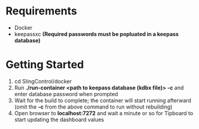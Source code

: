 
# Requirements
- Docker
- keepassxc **(Required passwords must be popluated in a keepass database)**

# Getting Started
1. cd SlingControl/docker
2. Run **./run-container <path to keepass database (kdbx file)> -c** and enter database password when prompted
3. Wait for the build to complete; the container will start running afterward (omit the **-c** from the above command to run without rebuilding)
4. Open browser to **localhost:7272** and wait a minute or so for Tipboard to start updating the dashboard values
